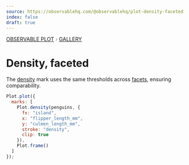 ```yaml
---
source: https://observablehq.com/@observablehq/plot-density-faceted
index: false
draft: true
---
```


<div style="color: grey; font: 13px/25.5px var(--sans-serif); text-transform: uppercase;"><h1 style="display: none;">Plot: Density, faceted</h1><a href="/plot">Observable Plot</a> › <a href="/@observablehq/plot-gallery">Gallery</a></div>

# Density, faceted

The [density](https://observablehq.com/plot/marks/density) mark uses the same thresholds across [facets](https://observablehq.com/plot/features/facets), ensuring comparability.

```js echo
Plot.plot({
  marks: [
    Plot.density(penguins, {
      fx: "island",
      x: "flipper_length_mm",
      y: "culmen_length_mm",
      stroke: "density",
      clip: true
    }),
    Plot.frame()
  ]
});
```

